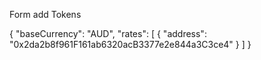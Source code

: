 Form add Tokens

{
  "baseCurrency": "AUD",
  "rates": [
    {
    "address": "0x2da2b8f961F161ab6320acB3377e2e844a3C3ce4"
    }
  ]
}
